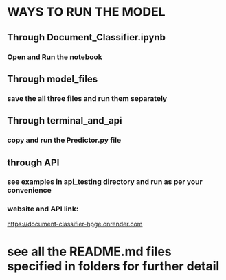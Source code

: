 # WAYS TO RUN THE MODEL

## Through Document_Classifier.ipynb

  ### Open and Run the notebook

## Through model_files

  ### save the all three files and run them separately

## Through terminal_and_api

  ### copy and run the Predictor.py file

## through API
  ### see examples in api_testing directory and run as per your convenience
  ### website and API link: 
  https://document-classifier-hpge.onrender.com

# see all the README.md files specified in folders for further detail

